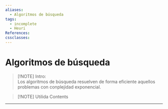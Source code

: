 ```yaml
---
aliases:
  - Algoritmos de búsqueda
tags:
  - incomplete
  - Heuri
References: 
cssclasses:
---
```

# Algoritmos de búsqueda

> [!NOTE] Intro:  
> Los algoritmos de búsqueda resuelven de forma eficiente aquellos problemas con conplejidad exponencial. 

> [!NOTE] Utilida 
> Contents





***